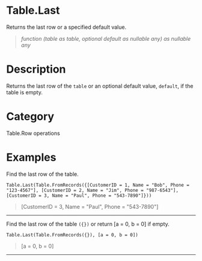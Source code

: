 ﻿# Table.Last
Returns the last row or a specified default value.
> _function (table as table, optional default as nullable any) as nullable any_
# Description 
Returns the last row of the <code>table</code> or an optional default value, <code>default</code>, if the table is empty.
# Category 
Table.Row operations
# Examples 
Find the last row of the table.
```
Table.Last(Table.FromRecords({[CustomerID = 1, Name = "Bob", Phone = "123-4567"], [CustomerID = 2, Name = "Jim", Phone = "987-6543"], [CustomerID = 3, Name = "Paul", Phone = "543-7890"]}))
```
> [CustomerID = 3, Name = "Paul", Phone = "543-7890"]
***
Find the last row of the table <code>({})</code> or return [a = 0, b = 0] if empty.
```
Table.Last(Table.FromRecords({}), [a = 0, b = 0])
```
> [a = 0, b = 0]
***
